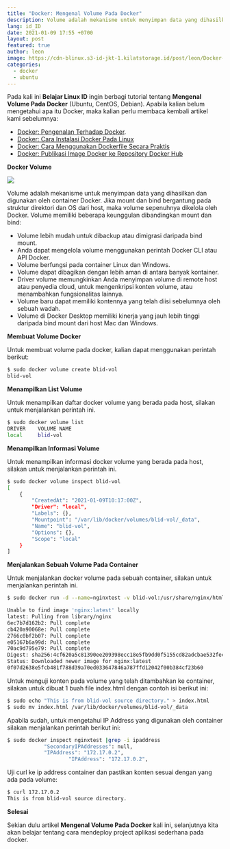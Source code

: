 ```yaml
---
title: "Docker: Mengenal Volume Pada Docker"
description: Volume adalah mekanisme untuk menyimpan data yang dihasilkan dan digunakan oleh container Docker. Jika mount dan bind bergantung pada struktur direktori dan OS dari host, maka volume sepenuhnya dikelola oleh Docker. Volume memiliki beberapa keunggulan dibandingkan mount dan bind.
lang: id_ID
date: 2021-01-09 17:55 +0700
layout: post
featured: true
author: leon
image: https://cdn-blinux.s3-id-jkt-1.kilatstorage.id/post/leon/Docker-Mengenal-Volume-Pada-Docker.png
categories:
  - docker
  - ubuntu
---
```



Pada kali ini **Belajar Linux ID** ingin berbagi tutorial tentang **Mengenal Volume Pada Docker** (Ubuntu, CentOS, Debian). Apabila kalian belum mengetahui apa itu Docker, maka kalian perlu membaca kembali artikel kami sebelumnya:

- [Docker: Pengenalan Terhadap Docker](https://belajarlinux.id/pengenalan-terhadap-docker/).
- [Docker: Cara Instalasi Docker Pada Linux](https://belajarlinux.id/docker-installasi-docker-pada-linux/)
- [Docker: Cara Menggunakan Dockerfile Secara Praktis](https://belajarlinux.id/cara-menggunakan-Dockerfile/)
- [Docker: Publikasi Image Docker ke Repository Docker Hub](https://belajarlinux.id/publikasi-image-docker-ke-repository-docker-hub/)

**Docker Volume**

![](https://cdn-blinux.s3-id-jkt-1.kilatstorage.id/post/leon/types-of-mounts-volume.png)

Volume adalah mekanisme untuk menyimpan data yang dihasilkan dan digunakan oleh container Docker. Jika mount dan bind bergantung pada struktur direktori dan OS dari host, maka volume sepenuhnya dikelola oleh Docker. Volume memiliki beberapa keunggulan dibandingkan mount dan bind:

- Volume lebih mudah untuk dibackup atau dimigrasi daripada bind mount.
- Anda dapat mengelola volume menggunakan perintah Docker CLI atau API Docker.
- Volume berfungsi pada container Linux dan Windows.
- Volume dapat dibagikan dengan lebih aman di antara banyak kontainer.
- Driver volume memungkinkan Anda menyimpan volume di remote host atau penyedia cloud, untuk mengenkripsi konten volume, atau menambahkan fungsionalitas lainnya.
- Volume baru dapat memiliki kontennya yang telah diisi sebelumnya oleh sebuah wadah.
- Volume di Docker Desktop memiliki kinerja yang jauh lebih tinggi daripada bind mount dari host Mac dan Windows.

**Membuat Volume Docker**

Untuk membuat volume pada docker, kalian dapat menggunakan perintah berikut:

```bash
$ sudo docker volume create blid-vol
blid-vol
```

**Menampilkan List Volume**

Untuk menampilkan daftar docker volume yang berada pada host, silakan untuk menjalankan perintah ini.

```bash
$ sudo docker volume list
DRIVER    VOLUME NAME
local     blid-vol
```

**Menampilkan Informasi Volume**

Untuk menampilkan informasi docker volume yang berada pada host, silakan untuk menjalankan perintah ini.

```bash
$ sudo docker volume inspect blid-vol
[
    {
        "CreatedAt": "2021-01-09T10:17:00Z",
        "Driver": "local",
        "Labels": {},
        "Mountpoint": "/var/lib/docker/volumes/blid-vol/_data",
        "Name": "blid-vol",
        "Options": {},
        "Scope": "local"
    }
]
```

**Menjalankan Sebuah Volume Pada Container**

Untuk menjalankan docker volume pada sebuah container, silakan untuk menjalankan perintah ini.

```bash
$ sudo docker run -d --name=nginxtest -v blid-vol:/usr/share/nginx/html nginx:latest

Unable to find image 'nginx:latest' locally
latest: Pulling from library/nginx
6ec7b7d162b2: Pull complete
cb420a90068e: Pull complete
2766c0bf2b07: Pull complete
e05167b6a99d: Pull complete
70ac9d795e79: Pull complete
Digest: sha256:4cf620a5c81390ee209398ecc18e5fb9dd0f5155cd82adcbae532fec94006fb9
Status: Downloaded newer image for nginx:latest
0f07d2638e5fcb481f788d39a70ed033647846a787ffd12042f00b384cf23b60
```

Untuk menguji konten pada volume yang telah ditambahkan ke container, silakan untuk dibuat 1 buah file index.html dengan contoh isi berikut ini:

```bash
$ sudo echo "This is from blid-vol source directory." > index.html
$ sudo mv index.html /var/lib/docker/volumes/blid-vol/_data
```

Apabila sudah, untuk mengetahui IP Address yang digunakan oleh container silakan menjalankan perintah berikut ini:

```bash
$ sudo docker inspect nginxtest |grep -i ipaddress
            "SecondaryIPAddresses": null,
            "IPAddress": "172.17.0.2",
                    "IPAddress": "172.17.0.2",
```

Uji curl ke ip address container dan pastikan konten sesuai dengan yang ada pada volume:

```bash
$ curl 172.17.0.2
This is from blid-vol source directory.
```

**Selesai**

Sekian dulu artikel **Mengenal Volume Pada Docker** kali ini, selanjutnya kita akan belajar tentang cara mendeploy project aplikasi sederhana pada docker.
